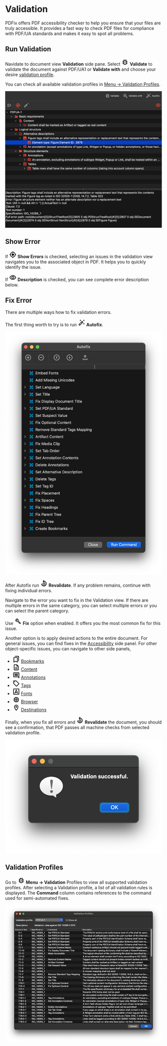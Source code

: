 # Validation

PDFix offers PDF accessibility checker to help you ensure that your files are truly accessible. It provides a fast way to check PDF files for compliance with PDF/UA standards and makes it easy to spot all problems.

## Run Validation

Navidate to document view __Validation__ side pane. Select ![Validate](../../images/validation.png) __Validate__ to validate the document against PDF/UA1 or __Validate with__ and choose your desire [validation profile](https://pdfix.net/verapdf-industry-supported-pdf-ua-validation/).

You can check all available validation profiles in [Menu -> Validation Profiles](#validation-profiles).

![Validation results](../../images/image-1.png)

## Show Error

If ![](../../images/validationshow.png) __Show Errors__ is checked, selecting an issues in the validation view navigates you to the associated object in PDF. It helps you to quickly identify the issue.

If ![](../../images/properties.png) __Description__ is checked, you can see complete error description below.

## Fix Error

There are multiple ways how to fix validation errors.

The first thing worth to try is to run ![Autofix](../../images/validationautofixhigh.png) __Autofix__.

![Autofix](../../images/image-70.png) 

After Autofix run ![Revalidate Icon](../../images/revalidate.png) __Revalidate__. If any problem remains, continue with fixing individual errors.

Navigate to the error you want to fix in the Validation view. If there are multiple errors in the same category, you can select multiple errors or you can select the parent category.

Use ![Autofix](../../images/validationfix.png) __Fix__ option when enabled. It offers you the most common fix for this issue.

Another option is to apply desired actions to the entire document. For general issues, you can find fixes in the [Accessibility](accessibility.md) side panel. For other object-specific issues, you can navigate to other side panels,

- ![Bookmarks Icon](../../images/panebookmark.png) [Bookmarks](bookmarks.md)
- ![Content Icon](../../images/panecontent.png) [Content](content.md)
- ![Annotation Icon](../../images/paneannotation.png) [Annotations](annotations.md)
- ![Tags Icon](../../images/panestructtree.png) [Tags](tags.md)
- ![Fonts Icon](../../images/panefonts.png) [Fonts](fonts.md)
- ![Browser Icon](../../images/toolbrowser.png) [Browser](browser.md)
- ![Destionations Icon](../../images/panelocation.png) [Destinations](destinations.md)

Finally, when you fix all errors and ![Revalidate Icon](../../images/revalidate.png) __Revalidate__ the document, you should see a confirmation, that PDF passes all machine checks from selected validation profile.

![Autofix](../../images/image-2.png) 

## Validation Profiles

Go to ![Validation Icon](../../images/validation.png) __Menu -> Validation__ Profiles to view all supported validation profiles. After selecting a Validation profile, a list of all validation rules is displayed. The __Command__ column contains references to the command used for semi-automated fixes.

![Autofix](../../images/image-36.png) 